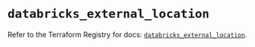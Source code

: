 # `databricks_external_location`

Refer to the Terraform Registry for docs: [`databricks_external_location`](https://registry.terraform.io/providers/databricks/databricks/1.33.0/docs/resources/external_location).
